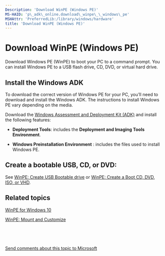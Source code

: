 ```yaml
---
Description: 'Download WinPE (Windows PE)'
MS-HAID: 'p\_adk\_online.download\_winpe\_\_windows\_pe'
MSHAttr: 'PreferredLib:/library/windows/hardware'
title: 'Download WinPE (Windows PE)'
---
```


# Download WinPE (Windows PE)


Download Windows PE (WinPE) to boot your PC to a command prompt. You can install Windows PE to a USB flash drive, CD, DVD, or virtual hard drive.

## <span id="Install_the_Windows_ADK"></span><span id="install_the_windows_adk"></span><span id="INSTALL_THE_WINDOWS_ADK"></span>Install the Windows ADK


To download the correct version of Windows PE for your PC, you’ll need to download and install the Windows ADK. The instructions to install Windows PE vary depending on the media.

Download the [Windows Assessment and Deployment Kit (ADK)](http://go.microsoft.com/fwlink/?LinkId=526803) and install the following features:

-   **Deployment Tools**: includes the **Deployment and Imaging Tools Environment**.

-   **Windows Preinstallation Environment** : includes the files used to install Windows PE.

## <span id="Create_a_bootable_USB__CD__or_DVD_"></span><span id="create_a_bootable_usb__cd__or_dvd_"></span><span id="CREATE_A_BOOTABLE_USB__CD__OR_DVD_"></span>Create a bootable USB, CD, or DVD:


See [WinPE: Create USB Bootable drive](winpe-create-usb-bootable-drive.md) or [WinPE: Create a Boot CD, DVD, ISO, or VHD](winpe-create-a-boot-cd-dvd-iso-or-vhd.md).

## <span id="related_topics"></span>Related topics


[WinPE for Windows 10](winpe-intro.md)

[WinPE: Mount and Customize](winpe-mount-and-customize.md)

 

 

[Send comments about this topic to Microsoft](mailto:wsddocfb@microsoft.com?subject=Documentation%20feedback%20%5Bp_adk_online\p_adk_online%5D:%20Download%20WinPE%20%28Windows%20PE%29%20%20RELEASE:%20%284/11/2016%29&body=%0A%0APRIVACY%20STATEMENT%0A%0AWe%20use%20your%20feedback%20to%20improve%20the%20documentation.%20We%20don't%20use%20your%20email%20address%20for%20any%20other%20purpose,%20and%20we'll%20remove%20your%20email%20address%20from%20our%20system%20after%20the%20issue%20that%20you're%20reporting%20is%20fixed.%20While%20we're%20working%20to%20fix%20this%20issue,%20we%20might%20send%20you%20an%20email%20message%20to%20ask%20for%20more%20info.%20Later,%20we%20might%20also%20send%20you%20an%20email%20message%20to%20let%20you%20know%20that%20we've%20addressed%20your%20feedback.%0A%0AFor%20more%20info%20about%20Microsoft's%20privacy%20policy,%20see%20http://privacy.microsoft.com/default.aspx. "Send comments about this topic to Microsoft")




